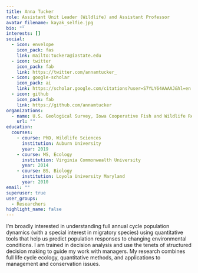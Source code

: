 ```yaml
---
title: Anna Tucker
role: Assistant Unit Leader (Wildlife) and Assistant Professor
avatar_filename: kayak_selfie.jpg
bio: ""
interests: []
social:
  - icon: envelope
    icon_pack: fas
    link: mailto:tuckera@iastate.edu
  - icon: twitter
    icon_pack: fab
    link: https://twitter.com/annamtucker_
  - icon: google-scholar
    icon_pack: ai
    link: https://scholar.google.com/citations?user=S7YLY64AAAAJ&hl=en
  - icon: github
    icon_pack: fab
    link: https://github.com/annamtucker
organizations:
  - name: U.S. Geological Survey, Iowa Cooperative Fish and Wildlife Research Unit
    url: ""
education:
  courses:
    - course: PhD, Wildlife Sciences
      institution: Auburn University
      year: 2019
    - course: MS, Ecology
      institution: Virginia Commonwealth University
      year: 2014
    - course: BS, Biology
      institution: Loyola University Maryland
      year: 2010
email: ""
superuser: true
user_groups:
  - Researchers
highlight_name: false
---
```

I’m broadly interested in understanding full annual cycle population dynamics (with a special interest in migratory species) using quantitative tools that help us predict population responses to changing environmental conditions. I am trained in decision analysis and use the tenets of structured decision making to guide my work with managers. My research combines full life cycle ecology, quantitative methods, and applications to management and conservation issues.